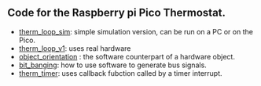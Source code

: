 ## Code for the Raspberry pi Pico Thermostat.

- [therm_loop_sim](therm_loop_sim): simple simulation version, can be run on a PC or on the Pico.
- [therm_loop_v1](therm_loop_v1): uses real hardware
- [object_orientation](object_orientation) : the software counterpart of a hardware object.
- [bit_banging](bit_banging): how to use software to generate bus signals.
- [therm_timer](therm_timer): uses callback fubction called by a timer interrupt.
